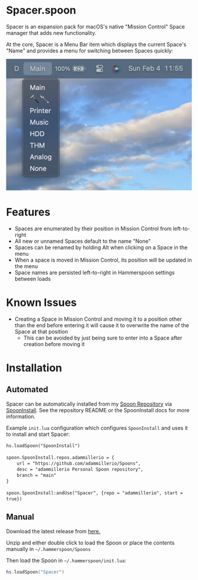 # Spacer.spoon
Spacer is an expansion pack for macOS's native "Mission Control" Space manager that adds new functionality.

At the core, Spacer is a Menu Bar item which displays the current Space's "Name" and provides a menu for switching between Spaces quickly:

![Screenshot](docs/images/menu.png)

# Features

* Spaces are enumerated by their position in Mission Control from left-to-right
* All new or unnamed Spaces default to the name "None"
* Spaces can be renamed by holding Alt when clicking on a Space in the menu
* When a space is moved in Mission Control, its position will be updated in the menu
* Space names are persisted left-to-right in Hammerspoon settings between loads

# Known Issues

* Creating a Space in Mission Control and moving it to a position other than the end before entering it will cause it to overwrite the name of the Space at that position
  * This can be avoided by just being sure to enter into a Space after creation before moving it

# Installation

## Automated

Spacer can be automatically installed from my [Spoon Repository](https://github.com/adammillerio/Spoons) via [SpoonInstall](https://www.hammerspoon.org/Spoons/SpoonInstall.html). See the repository README or the SpoonInstall docs for more information.

Example `init.lua` configuration which configures `SpoonInstall` and uses it to install and start Spacer:

```load
hs.loadSpoon("SpoonInstall")

spoon.SpoonInstall.repos.adammillerio = {
    url = "https://github.com/adammillerio/Spoons",
    desc = "adammillerio Personal Spoon repository",
    branch = "main"
}

spoon.SpoonInstall:andUse("Spacer", {repo = "adammillerio", start = true})
```

## Manual

Download the latest release from [here.](https://github.com/adammillerio/Spoons/raw/main/Spoons/Spacer.spoon.zip)

Unzip and either double click to load the Spoon or place the contents manually in `~/.hammerspoon/Spoons`

Then load the Spoon in `~/.hammerspoon/init.lua`:

```lua
hs.loadSpoon("Spacer")
```
